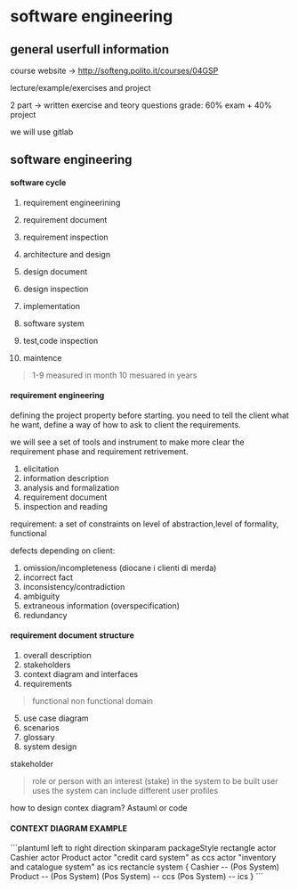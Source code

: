 # software engineering


## general userfull information
course website -> http://softeng.polito.it/courses/04GSP

lecture/example/exercises and project

2 part -> written exercise and teory questions
grade: 60% exam + 40% project

we will use gitlab

## software engineering

#### software cycle

1) requirement engineerining
2) requirement document
3) requirement inspection
4) architecture and design
5) design document
6) design inspection
7) implementation
8) software system
9) test,code inspection

10) maintence

> 1-9 measured in month
> 10  mesuared in years

#### requirement engineering

defining the project property before starting.
you need to tell the client what he want, define a way of how
to ask to client the requirements.

we will see a set of tools and instrument to make more clear
the requirement phase and requirement retrivement.

1) elicitation
2) information description
3) analysis and formalization
4) requirement document
5) inspection and reading

requirement: a set of constraints on level of abstraction,level of formality,
functional

defects depending on client:
1) omission/incompleteness (diocane i clienti di merda)
2) incorrect fact
3) inconsistency/contradiction
4) ambiguity
5) extraneous information (overspecification)
6) redundancy

#### requirement document structure
1) overall description
2) stakeholders
3) context diagram and interfaces
4) requirements
> functional
> non functional
> domain
5) use case diagram
6) scenarios
7) glossary
8) system design

stakeholder
> role or person with an interest (stake) in the system to be built
user
> uses the system
> can include different user profiles

how to design contex diagram? Astauml or code

#### CONTEXT DIAGRAM EXAMPLE
´´´plantuml
left to right direction
skinparam packageStyle rectangle
actor Cashier
actor Product
actor "credit card system" as ccs
actor "inventory and catalogue system" as ics
rectancle system {
    Cashier -- (Pos System)
    Product -- (Pos System)
    (Pos System) -- ccs
    (Pos System) -- ics
}
´´´


